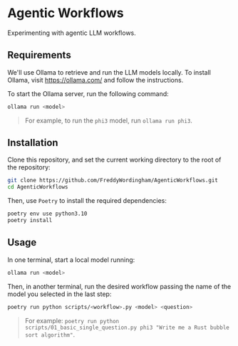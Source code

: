 # Agentic Workflows

Experimenting with agentic LLM workflows.

## Requirements

We'll use Ollama to retrieve and run the LLM models locally.
To install Ollama, visit https://ollama.com/ and follow the instructions.

To start the Ollama server, run the following command:

```bash
ollama run <model>
```

> For example, to run the `phi3` model, run `ollama run phi3`.

## Installation

Clone this repository, and set the current working directory to the root of the repository:

```bash
git clone https://github.com/FreddyWordingham/AgenticWorkflows.git
cd AgenticWorkflows
```

Then, use `Poetry` to install the required dependencies:

```bash
poetry env use python3.10
poetry install
```

## Usage

In one terminal, start a local model running:

```bash
ollama run <model>
```

Then, in another terminal, run the desired workflow passing the name of the model you selected in the last step:

```bash
poetry run python scripts/<workflow>.py <model> <question>
```

> For example: `poetry run python scripts/01_basic_single_question.py phi3 "Write me a Rust bubble sort algorithm"`.

